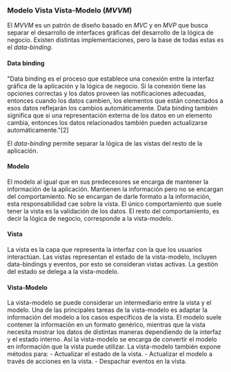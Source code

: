 ### Modelo Vista Vista-Modelo (_MVVM_)
El _MVVM_ es un patrón de diseño basado en _MVC_ y en _MVP_ que busca separar el desarrollo de interfaces gráficas del desarrollo de la lógica de negocio. Existen distintas implementaciones, pero la base de todas estas es el _data-binding_.

#### Data binding
"Data binding es el proceso que establece una conexión entre la interfaz gráfica de la aplicación y la lógica de negocio. Si la conexión tiene las opciones correctas y los datos proveen las notificaciones adecuadas, entonces cuando los datos cambien, los elementos que están conectados a esos datos reflejarán los cambios automáticamente. Data binding también significa que si una representación externa de los datos en un elemento cambia, entonces los datos relacionados también pueden actualizarse automáticamente."[2]

El _data-binding_ permite separar la lógica de las vistas del resto de la aplicación.

#### Modelo
El modelo al igual que en sus predecesores se encarga de mantener la información de la aplicación. Mantienen la información pero no se encargan del comportamiento. No se encargan de darle formato a la información, esta responsabilidad cae sobre la vista. El único comportamiento que suele tener la vista es la validación de los datos. El resto del comportamiento, es decir la lógica de negocio, corresponde a la vista-modelo.

#### Vista
La vista es la capa que representa la interfaz con la que los usuarios interactúan. Las vistas representan el estado de la vista-modelo, incluyen data-bindings y eventos, por esto se consideran vistas activas. La gestión del estado se delega a la vista-modelo.

#### Vista-Modelo
La vista-modelo se puede considerar un intermediario entre la vista y el modelo. Una de las principales tareas de la vista-modelo es adaptar la información del modelo a los casos específicos de la vista. El modelo suele contener la información en un formato genérico, mientras que la vista necesita mostrar los datos de distintas maneras dependiendo de la interfaz y el estado interno. Así la vista-modelo se encarga de convertir el modelo en información que la vista puede utilizar.
La vista-modelo también expone métodos para:
    - Actualizar el estado de la vista.
    - Actualizar el modelo a través de acciones en la vista.
    - Despachar eventos en la vista.
